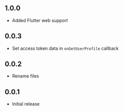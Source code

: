 ## 1.0.0

- Added Flutter web support

## 0.0.3

- Set access token data in `onGetUserProfile` callback

## 0.0.2

- Rename files

## 0.0.1

- Initial release
